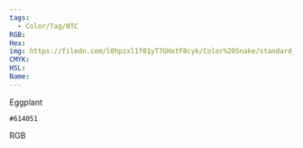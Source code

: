 ```yaml
---
tags:
  - Color/Tag/NTC
RGB:
Hex:
img: https://filedn.com/l0hpzxl1f01yT7GHxtF8cyk/Color%20Snake/standard_csv_to_svg/614051.svg
CMYK:
HSL:
Name:
---
```

Eggplant
```palette
#614051
```
RGB
